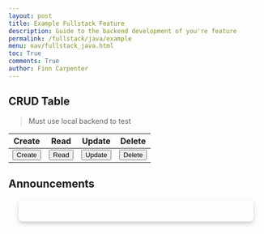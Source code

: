 ```yaml
---
layout: post
title: Example Fullstack Feature
description: Guide to the backend development of you're feature
permalink: /fullstack/java/example
menu: nav/fullstack_java.html
toc: True
comments: True
author: Finn Carpenter
---
```


## CRUD Table
> Must use local backend to test

<table>
<thead>
  <tr>
    <th>Create</th>
    <th>Read</th>
    <th>Update</th>
    <th>Delete</th>
  </tr>
</thead>
<tbody>
  <tr>
    <td><button onclick="createReq()">Create</button></td>
    <td><button onclick="generateAnnouncements()">Read</button></td>
    <td><button onclick="updateReq()">Update</button></td>
    <td><button onclick="deleteReq()">Delete</button></td>
  </tr>
</tbody>
</table>


## Announcements

<div class="Abox" id="read"></div>

<style>
  .Abox {
    border: 1px solid white;
    padding: 20px;
    background-color: rgba(255, 255, 255, 0.1);
    border-radius: 8px;
    box-shadow: 0 4px 8px rgba(0, 0, 0, 0.2);
    margin: 20px;
    color: white;
  }

  #ann {
    border: 1px solid white;
    padding: 20px;
    background-color: rgba(255, 255, 255, 0.1);
    border-radius: 8px;
    box-shadow: 0 4px 8px rgba(0, 0, 0, 0.2);
    margin: 20px;
    color: white;
  }

  .announcement-header {
    margin-bottom: 10px;
  }

  .announcement-title {
    margin: 0;
    font-size: 24px;
  }

  .announcement-meta {
    font-size: 14px;
    margin-top: 5px;
    color: rgba(255, 255, 255, 0.7);
  }

  .announcement-body {
    font-size: 16px;
    margin: 10px 0;
  }

  .announcement-tags {
    margin-top: 10px;
  }

  .tag {
    display: inline-block;
    background-color: rgba(255, 255, 255, 0.3);
    color: white;
    padding: 5px 10px;
    margin-right: 5px;
    border-radius: 4px;
    font-size: 14px;
  }
</style>

<script>
if (location.hostname === "localhost") {
        uri = "http://localhost:8085";
} else if (location.hostname === "127.0.0.1") {
        uri = "http://127.0.0.1:8085";
} else {
        uri = "https://spring.nighthawkcodingsociety.com";
}

function generateAnnouncements() {
  var location = document.getElementById("read");
  location.innerHTML = ""; // Clear the contents of the announcements div
  var myHeaders = new Headers();
  myHeaders.append("Content-Type", "application/json");

  var requestOptions = {
    method: 'GET',
    headers: myHeaders,
    credentials: 'include',
    redirect: 'follow'
  };
    
  fetch(uri + "/api/announcements", requestOptions)
    .then(response => response.json())
    .then(result => {
      result.reverse(); // Reverse the order of announcements
      console.log(result);
      for (let i = 0; i < result.length; i++) { // Change to '<'
        var a = result[i];
        createAnnouncement(a.title, a.author, a.tags, a.timestamp, a.body);
      }
    })
    .catch(error => console.log('error', error));
}

function createAnnouncement(title, author, tags, timestamp, body) {
  var location = document.getElementById("read"); // Correctly target an element 

  // Check if tags is an array; if not, convert it into an array
  if (typeof tags === 'string') {
    tags = [tags]; // Convert string to array
  } else if (!Array.isArray(tags)) {
    tags = []; // Default to empty array if tags is not an array
  }

  var tagElements = tags.map(tag => `<span class="tag">${tag}</span>`).join(''); // Create tag elements

  var announcement = `
    <div id="ann">
      <div class="announcement-header">
        <h1 class="announcement-title">${title}</h1>
        <div class="announcement-meta">
          <span class="announcement-author">Author: ${author}</span><br>
          <span class="announcement-timestamp">Timestamp: ${timestamp}</span>
        </div>
      </div>
      <p class="announcement-body">${body}</p>
      <div class="announcement-tags">
        ${tagElements} <!-- Insert the tags here -->
      </div>
    </div>
  `;

  location.insertAdjacentHTML('beforeend', announcement); // Use insertAdjacentHTML to add the announcement
}

function deleteReq() {
  const title = prompt("Enter the title of the announcement: ");

  const requestOptions = {
    method: "POST",
    redirect: "follow"
  };

  fetch(uri + `/api/announcements/delete/${title}`, requestOptions)
    .then((response) => response.text())
    .then(data => {
      console.log('Announcement deleted success:', data);
      alert('Announcement deleted successfully!');
    })
    .catch(error => {
      console.error('Error deleting announcement:', error);
      alert('Failed to delete announcement.');
    });
}

function updateReq() {
  const title = prompt("Enter the title of the announcement: ");
  const body = prompt("Changed body message: ");

  const myHeaders = new Headers();
  myHeaders.append("Content-Type", "text/plain");

  const requestOptions = {
    method: "POST",
    body: body,
    headers: myHeaders,
    credentials: 'include',
    redirect: "follow"
  };

  fetch(uri + `/api/announcements/edit/${title}`, requestOptions)
    .then((response) => response.text())
    .then(data => {
      console.log('Announcement edited Success:', data);
      alert('Announcement Edited successfully!');
    })
    .catch(error => {
      console.error('Error editing announcement:', error);
      alert('Failed to edit announcement.');
    });
}

function createReq() {
  const author = prompt("Enter the author's name:");
  const body = prompt("Enter the body of the announcement:");
  const tags = prompt("Enter the tags for the announcement (comma separated):");
  const title = prompt("Enter the title of the announcement:");

  if (author && body && tags && title) {
    const url = `${uri}/api/announcements/create?author=${encodeURIComponent(author)}&body=${encodeURIComponent(body)}&tags=${encodeURIComponent(tags)}&title=${encodeURIComponent(title)}`;

    fetch(url, {
      method: 'POST',
      headers: {
        'Content-Type': 'application/json'
      }
    })
    .then(response => response.json())
    .then(data => {
      console.log('Announcement created:', data);
      alert('Announcement created successfully!');
    })
    .catch(error => {
      console.error('Error creating announcement:', error);
      alert('Failed to create announcement.');
    });
  } else {
    alert('All fields are required!');
  }
}

generateAnnouncements();
</script>

